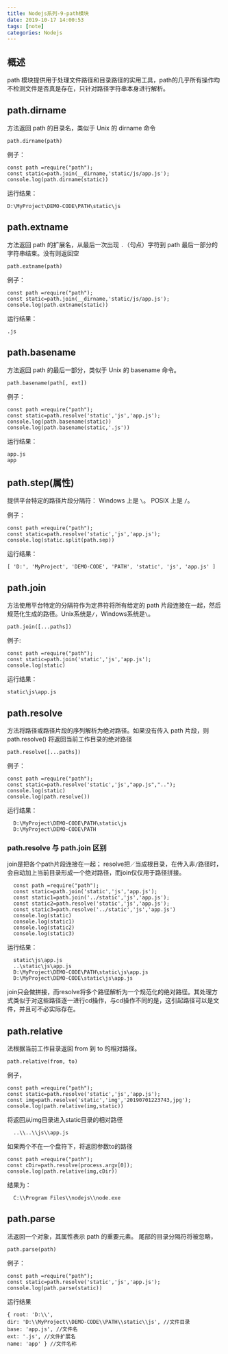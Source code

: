 ```yaml
---
title: Nodejs系列-9-path模块
date: 2019-10-17 14:00:53
tags: [note]
categories: Nodejs
---
```

##  概述
path 模块提供用于处理文件路径和目录路径的实用工具，path的几乎所有操作均不检测文件是否真是存在，只针对路径字符串本身进行解析。

<!-- more -->
## path.dirname
方法返回 path 的目录名，类似于 Unix 的 dirname 命令

    path.dirname(path)

例子：

    const path =require("path");
    const static=path.join(__dirname,'static/js/app.js');
    console.log(path.dirname(static))

运行结果：

    D:\MyProject\DEMO-CODE\PATH\static\js

## path.extname
方法返回 path 的扩展名，从最后一次出现 `.`（句点）字符到 path 最后一部分的字符串结束。没有则返回空

    path.extname(path)

例子：

    const path =require("path");
    const static=path.join(__dirname,'static/js/app.js');
    console.log(path.extname(static))

运行结果：

    .js
## path.basename
方法返回 path 的最后一部分，类似于 Unix 的 basename 命令。

    path.basename(path[, ext])

例子：

    const path =require("path");
    const static=path.resolve('static','js','app.js');
    console.log(path.basename(static))
    console.log(path.basename(static,'.js'))

运行结果：

    app.js
    app
## path.step(属性)
提供平台特定的路径片段分隔符：
    Windows 上是 `\`。
    POSIX 上是 `/`。  

例子：
    
    const path =require("path");
    const static=path.resolve('static','js','app.js');
    console.log(static.split(path.sep))

运行结果：

    [ 'D:', 'MyProject', 'DEMO-CODE', 'PATH', 'static', 'js', 'app.js' ]  
## path.join
方法使用平台特定的分隔符作为定界符将所有给定的 path 片段连接在一起，然后规范化生成的路径。Unix系统是`/`，Windows系统是`\`。

    path.join([...paths])

例子:

    const path =require("path");
    const static=path.join('static','js','app.js');
    console.log(static)

运行结果：

    static\js\app.js

## path.resolve

方法将路径或路径片段的序列解析为绝对路径。如果没有传入 path 片段，则 path.resolve() 将返回当前工作目录的绝对路径

    path.resolve([...paths])

例子：

    const path =require("path");
    const static=path.resolve('static','js',"app.js","..");
    console.log(static)
    console.log(path.resolve())

运行结果：

      D:\MyProject\DEMO-CODE\PATH\static\js
      D:\MyProject\DEMO-CODE\PATH

### path.resolve 与 path.join 区别

join是把各个path片段连接在一起； resolve把`／`当成根目录，在传入非`/`路径时，会自动加上当前目录形成一个绝对路径，而join仅仅用于路径拼接。


      const path =require("path");
      const static=path.join('static','js','app.js');
      const static1=path.join('../static','js','app.js');
      const static2=path.resolve('static','js','app.js');
      const static3=path.resolve('../static','js','app.js')
      console.log(static)
      console.log(static1)
      console.log(static2)
      console.log(static3)

运行结果：

      static\js\app.js
      ..\static\js\app.js
      D:\MyProject\DEMO-CODE\PATH\static\js\app.js
      D:\MyProject\DEMO-CODE\static\js\app.js

join只会做拼接，而resolve将多个路径解析为一个规范化的绝对路径。其处理方式类似于对这些路径逐一进行cd操作，与cd操作不同的是，这引起路径可以是文件，并且可不必实际存在。

## path.relative
法根据当前工作目录返回 from 到 to 的相对路径。

    path.relative(from, to)

例子，

    const path =require("path");
    const static=path.resolve('static','js','app.js');
    const img=path.resolve('static','img','20190701223743,jpg');
    console.log(path.relative(img,static))

将返回从img目录进入static目录的相对路径

      ..\\..\\js\\app.js

如果两个不在一个盘符下，将返回参数to的路径

    const path =require("path");
    const cDir=path.resolve(process.argv[0]);
    console.log(path.relative(img,cDir))

结果为：

      C:\\Program Files\\nodejs\\node.exe
## path.parse
法返回一个对象，其属性表示 path 的重要元素。 尾部的目录分隔符将被忽略，

    path.parse(path)

例子：

    const path =require("path");
    const static=path.resolve('static','js','app.js');
    console.log(path.parse(static))

运行结果

    { root: 'D:\\',
    dir: 'D:\\MyProject\\DEMO-CODE\\PATH\\static\\js', //文件目录
    base: 'app.js', //文件名
    ext: '.js', //文件扩展名
    name: 'app' } //文件名称




